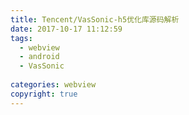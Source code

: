 ```yaml
---
title: Tencent/VasSonic-h5优化库源码解析
date: 2017-10-17 11:12:59
tags:
  - webview
  - android
  - VasSonic
  
categories: webview
copyright: true
---
```


